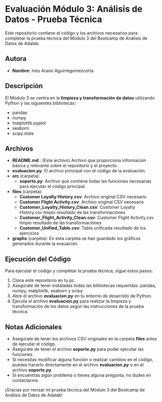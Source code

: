 # Evaluación Módulo 3: Análisis de Datos - Prueba Técnica

Este repositorio contiene el código y los archivos necesarios para completar la prueba técnica del Módulo 3 del Bootcamp de Análisis de Datos de Adalab.

## Autora
- **Nombre:** Ines Arano Aguirregomezcorta

## Descripción
El Módulo 3 se centra en la **limpieza y transformación de datos** utilizando Python y las siguientes bibliotecas:
- pandas
- numpy
- matplotlib.pyplot
- seaborn
- scipy.stats

## Archivos 
- **README.md** : (Este archivo) Archivo que proporciona información básica y relevante sobre el repositorio y el proyecto.
- **evaluacion.py**: El archivo principal con el código de la evaluación.
- **src** (carpeta):
    - **soporte.py**: Archivo que contiene todas las funciones necesarias para ejecutar el código principal.
- **files** (carpeta):
    - **Customer Loyalty History.csv**: Archivo original CSV necesario
    - **Customer Flight Activity.csv**: Archivo original CSV necesario
    - **Customer_Loyalty_History_Clean.csv**: Customer Loyalty History.csv limpio resultado de las transformaciónes
    - **Customer_Flight_Activity_Clean.csv**: Customer Flight Activity.csv limpio resultado de las transformaciónes
    - **Customer_Unified_Table.csv**: Tabla unificada resultado de los ejercicios
- **graphs** (carpeta): En esta carpeta se han guardado los gráficos generados durante la evauación.

## Ejecución del Código
Para ejecutar el código y completar la prueba técnica, sigue estos pasos:
1. Clona este repositorio en tu pc.
2. Asegúrate de tener instaladas todas las bibliotecas requeridas: pandas, numpy, matplotlib, seaborn y scipy. 
3. Abre el archivo **evaluacion.py** en tu entorno de desarrollo de Python.
4. Ejecuta el archivo **evaluacion.py** para realizar la limpieza y transformación de los datos según las instrucciones de la prueba técnica.

## Notas Adicionales
- Asegúrate de tener los archivos CSV originales en la carpeta **files** antes de ejecutar el código.
- Asegúrate de tener el archivo **soporte.py** para poder ejecutar las funciones.
- Si necesitas modificar alguna función o realizar cambios en el código, puedes hacerlo directamente en el archivo **evaluacion.py** o en el archivo **soporte.py**.
- Si encuentras algún problema o tienes alguna pregunta, no dudes en contactarme.

¡Gracias por revisar mi prueba técnica del Módulo 3 del Bootcamp de Análisis de Datos de Adalab!
